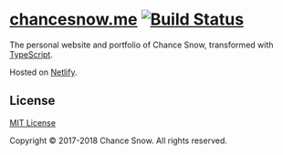 # [chancesnow.me](http://chancesnow.me) [![Build Status](https://travis-ci.org/chances/chances.github.io.svg?branch=master)](https://travis-ci.org/chances/chances.github.io)

The personal website and portfolio of Chance Snow, transformed with [TypeScript](https://www.typescriptlang.org/).

Hosted on [Netlify](https://www.netlify.com/).

## License

[MIT License](http://opensource.org/licenses/MIT)

Copyright &copy; 2017-2018 Chance Snow. All rights reserved.
